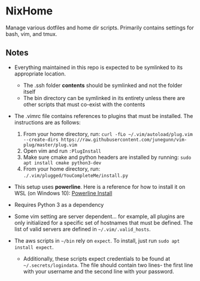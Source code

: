 # NixHome
 Manage various dotfiles and home dir scripts. Primarily contains settings for bash, vim, and tmux.

## Notes

* Everything maintained in this repo is expected to be symlinked to its appropriate location.
    * The .ssh folder **contents** should be symlinked and not the folder itself
    * The bin directory can be symlinked in its entirety unless there are other scripts that must co-exist with the contents
* The .vimrc file contains references to plugins that must be installed. The instructions are as follows:

    1. From your home directory, run: `curl -fLo ~/.vim/autoload/plug.vim --create-dirs https://raw.githubusercontent.com/junegunn/vim-plug/master/plug.vim`
    1. Open vim and run `:PlugInstall`
    1. Make sure cmake and python headers are installed by running: `sudo apt install cmake python3-dev`
    1. From your home directory, run: `./.vim/plugged/YouCompleteMe/install.py`
* This setup uses **powerline**. Here is a reference for how to install it on WSL (on Windows 10): [Powerline Install](https://devpro.media/install-powerline-windows)
* Requires Python 3 as a dependency
* Some vim setting are server dependent... for example, all plugins are only initialized for a specific set of hostnames that must be defined. The list of valid servers are defined in `~/.vim/.valid_hosts`.
* The aws scripts in `~/bin` rely on `expect`. To install, just run `sudo apt install expect`.
    * Additionally, these scripts expect credentials to be found at `~/.secrets/logindata`. The file should contain two lines- the first line with your username and the second line with your password.
